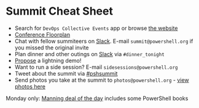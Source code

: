 # Summit Cheat Sheet

* Search for `DevOps Collective Events` app or browse [the website](https://app.socio.events/MTQyNTM%3D/overview)
* [Conference Floorplan](https://user-images.githubusercontent.com/6377597/164999267-7b43aa56-2b77-46e5-8c06-8f90833c063f.png)
* Chat with fellow summiteers on [Slack](https://devops-summit.slack.com).  E-mail `summit@powershell.org` if you missed the original invite
* Plan dinner and other outings on [Slack](https://devops-summit.slack.com) via `#dinner_tonight`
* [Propose](https://forms.office.com/r/U31EXvLj1U) a lightning demo!
* Want to run a side session?  E-mail `sidesessions@powershell.org`
* Tweet about the summit via [#pshsummit](https://twitter.com/search?q=%23pshsummit)
* Send photos you take at the summit to `photos@powershell.org` - [view photos here](https://dropevent.com/pwshsummit2022)

Monday only: [Manning deal of the day](https://www.manning.com/dotd) includes some PowerShell books